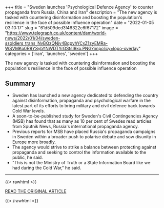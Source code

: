 +++
title = "Sweden launches 'Psychological Defence Agency' to counter propaganda from Russia, China and Iran"
description = "The new agency is tasked with countering disinformation and boosting the population's resilience in the face of possible influence operation"
date = "2022-01-05 03:10:17"
slug = "61d509ded3f46322c6f67172"
image = "https://www.telegraph.co.uk/content/dam/world-news/2022/01/04/sweden-ssoldiers_trans_NvBQzQNjv4BqpvhYCxZ1zyEMRa-WSVMKo0R8YSybYNWDTYrGStsI8ko.PNG?impolicy=logo-overlay"
categories = ['iran', 'launches', 'sweden']
+++

The new agency is tasked with countering disinformation and boosting the population's resilience in the face of possible influence operation

## Summary

- Sweden has launched a new agency dedicated to defending the country against disinformation, propaganda and psychological warfare in the latest part of its efforts to bring military and civil defence back towards Cold War levels.
- A soon-to-be-published study for Sweden's Civil Contingencies Agency (MSB) has found that as many as 10 per cent of Swedes read articles from Sputnik News, Russia's international propaganda agency.
- Previous reports for MSB have placed Russia's propaganda campaigns in Sweden within a broader push to polarise debate and sow disunity in Europe more broadly.
- The agency would strive to strike a balance between protecting against propaganda and seeking to control the information available to the public, he said.
- "This is not the Ministry of Truth or a State Information Board like we had during the Cold War," he said.

---

{{< rawhtml >}}
  <p class="article-category">
    <a target="_blank" href="https://www.telegraph.co.uk/world-news/2022/01/04/sweden-launches-psychological-defence-agency-counter-complex/">READ THE ORIGINAL ARTICLE</a>
  </p>
{{< /rawhtml >}}
